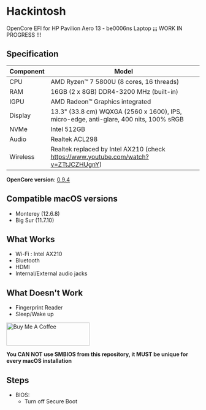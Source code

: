 # Hackintosh
OpenCore EFI for HP Pavilion Aero 13 - be0006ns Laptop ¡¡¡ WORK IN PROGRESS !!!

## Specification
| **Component** | **Model** |
| ------------- | --------- |
| CPU | AMD Ryzen™ 7 5800U (8 cores, 16 threads) |
| RAM | 16GB (2 x 8GB) DDR4-3200 MHz (built-in) |
| IGPU | AMD Radeon™ Graphics integrated	|
| Display | 13.3" (33.8 cm) WQXGA (2560 x 1600), IPS, micro-edge, anti-glare, 400 nits, 100% sRGB |
| NVMe | Intel 512GB |
| Audio | Realtek ACL298 |
| Wireless | Realtek replaced by Intel AX210 (check https://www.youtube.com/watch?v=ZTtJCZHUgnY) |


**OpenCore version**: [0.9.4](https://github.com/acidanthera/opencorepkg/releases)

## Compatible macOS versions
 - Monterey (12.6.8)
 - Big Sur (11.7.10)

## What Works
 - Wi-Fi : Intel AX210
 - Bluetooth
 - HDMI
 - Internal/External audio jacks
 
## What Doesn't Work
 - Fingerprint Reader 
 - Sleep/Wake up

<a href="https://www.buymeacoffee.com/aleixsr" target="_blank"><img src="https://cdn.buymeacoffee.com/buttons/v2/default-blue.png" alt="Buy Me A Coffee" style="height: 60px !important;width: 217px !important;" ></a>

**You CAN NOT use SMBIOS from this repository, it MUST be unique for every macOS installation**

## Steps
 - BIOS:
 	- Turn off Secure Boot
